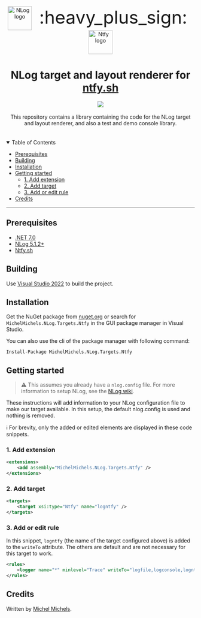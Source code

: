 <div align="center">
    <img style="display:inline-block" align="top" alt="NLog logo" src="https://raw.githubusercontent.com/NLog/NLog.github.io/master/images/NLog-logo-only_small.png" height="64" />
    <p style="display:inline-block; vertical-align:top; font-size:3rem;margin:0 1rem;">:heavy_plus_sign:</p>
    <img style="display:inline-block" align="top" alt="Ntfy logo" src="https://github.com/binwiederhier/ntfy/raw/main/web/public/static/img/ntfy.png" height="64" />
</div>
<h1 align="center">
    NLog target and layout renderer for <a href="https://ntfy.sh/">ntfy.sh</a>
</h1>

<div align="center">
    <a href="https://www.nuget.org/packages/MichelMichels.NLog.Targets.Ntfy">
        <img src="https://img.shields.io/nuget/v/MichelMichels.NLog.Targets.Ntfy"/>
    </a>
</div>

<br />

<div align="center">
    This repository contains a library containing the code for the NLog target and layout renderer, and also a test and demo console library.
</div>
<br />
<br />

<details open="open">
<summary>Table of Contents</summary>

- [Prerequisites](#prerequisites)
- [Building](#building)
- [Installation](#installation)
- [Getting started](#getting-started)
  - [1. Add extension](#1-add-extension)
  - [2. Add target](#2-add-target)
  - [3. Add or edit rule](#3-add-or-edit-rule)
- [Credits](#credits)

</details>

---

## Prerequisites
- [.NET 7.0](https://dotnet.microsoft.com/en-us/download/dotnet/7.0)
- [NLog 5.1.2+](https://github.com/NLog/NLog)
- [Ntfy.sh](https://ntfy.sh)

## Building

Use [Visual Studio 2022](https://visualstudio.microsoft.com/vs/) to build the project. 

## Installation

Get the NuGet package from [nuget.org](https://www.nuget.org/packages/MichelMichels.NLog.Targets.Ntfy/) or search for `MichelMichels.NLog.Targets.Ntfy` in the GUI package manager in Visual Studio.

You can also use the cli of the package manager with following command:

```cli
Install-Package MichelMichels.NLog.Targets.Ntfy
```

## Getting started

> :warning: This assumes you already have a `nlog.config` file. For more information to setup NLog, see the [NLog wiki](https://github.com/NLog/NLog/wiki).

These instructions will add information to your NLog configuration file to make our target available. In this setup, the default nlog.config is used and nothing is removed. 

:information_source: For brevity, only the added or edited elements are displayed in these code snippets.


### 1. Add extension

```xml
<extensions>
    <add assembly="MichelMichels.NLog.Targets.Ntfy" />
</extensions>
```

### 2. Add target

```xml
<targets>
    <target xsi:type="Ntfy" name="logntfy" />
</targets>
```

### 3. Add or edit rule

In this snippet, `logntfy` (the name of the target configured above) is added to the `writeTo` attribute. The others are default and are not necessary for this target to work.

```xml
<rules>
    <logger name="*" minlevel="Trace" writeTo="logfile,logconsole,logntfy" />
</rules>
```

## Credits

Written by [Michel Michels](https://github.com/MichelMichels).